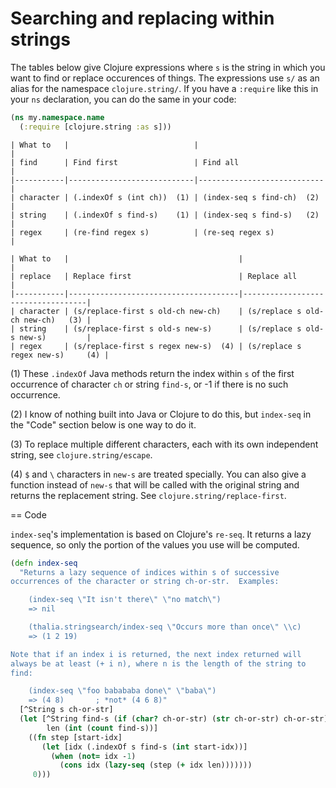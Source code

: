# Searching and replacing within strings

The tables below give Clojure expressions where `s` is the string in
which you want to find or replace occurences of things.  The
expressions use `s/` as an alias for the namespace `clojure.string/`.
If you have a `:require` like this in your `ns` declaration, you can
do the same in your code:

```clojure
(ns my.namespace.name
  (:require [clojure.string :as s]))
```

    | What to   |                            |                            |
    | find      | Find first                 | Find all                   |
    |-----------|----------------------------|----------------------------|
    | character | (.indexOf s (int ch))  (1) | (index-seq s find-ch)  (2) |
    | string    | (.indexOf s find-s)    (1) | (index-seq s find-s)   (2) |
    | regex     | (re-find regex s)          | (re-seq regex s)           |

    | What to   |                                      |                                   |
    | replace   | Replace first                        | Replace all                       |
    |-----------|--------------------------------------|-----------------------------------|
    | character | (s/replace-first s old-ch new-ch)    | (s/replace s old-ch new-ch)   (3) |
    | string    | (s/replace-first s old-s new-s)      | (s/replace s old-s new-s)         |
    | regex     | (s/replace-first s regex new-s)  (4) | (s/replace s regex new-s)     (4) |

(1) These `.indexOf` Java methods return the index within `s` of the
first occurrence of character `ch` or string `find-s`, or -1 if there
is no such occurrence.

(2) I know of nothing built into Java or Clojure to do this, but
`index-seq` in the "Code" section below is one way to do it.

(3) To replace multiple different characters, each with its own
independent string, see `clojure.string/escape`.

(4) `$` and `\` characters in `new-s` are treated specially.  You can
also give a function instead of `new-s` that will be called with the
original string and returns the replacement string.  See
`clojure.string/replace-first`.


== Code

`index-seq`'s implementation is based on Clojure's `re-seq`.  It
returns a lazy sequence, so only the portion of the values you use
will be computed.

```clojure
(defn index-seq
  "Returns a lazy sequence of indices within s of successive
occurrences of the character or string ch-or-str.  Examples:

    (index-seq \"It isn't there\" \"no match\")
    => nil

    (thalia.stringsearch/index-seq \"Occurs more than once\" \\c)
    => (1 2 19)

Note that if an index i is returned, the next index returned will
always be at least (+ i n), where n is the length of the string to
find:

    (index-seq \"foo babababa done\" \"baba\")
    => (4 8)       ; *not* (4 6 8)"
  [^String s ch-or-str]
  (let [^String find-s (if (char? ch-or-str) (str ch-or-str) ch-or-str)
        len (int (count find-s))]
    ((fn step [start-idx]
       (let [idx (.indexOf s find-s (int start-idx))]
         (when (not= idx -1)
           (cons idx (lazy-seq (step (+ idx len)))))))
     0)))
```
